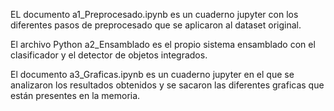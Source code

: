 
EL documento a1_Preprocesado.ipynb es un cuaderno jupyter con los diferentes pasos de preprocesado que se aplicaron al dataset original.

El archivo Python a2_Ensamblado es el propio sistema ensamblado con el clasificador y el detector de objetos integrados.

El documento a3_Graficas.ipynb es un cuaderno jupyter en el que se analizaron los resultados obtenidos y se sacaron las diferentes graficas que están presentes en la memoria.
